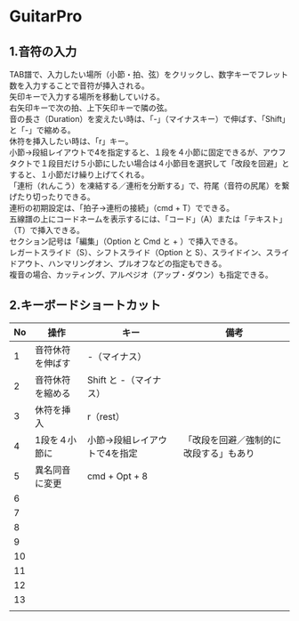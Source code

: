 # GuitarPro
## 1.音符の入力
TAB譜で、入力したい場所（小節・拍、弦）をクリックし、数字キーでフレット数を入力することで音符が挿入される。  
矢印キーで入力する場所を移動していける。  
右矢印キーで次の拍、上下矢印キーで隣の弦。  
音の長さ（Duration）を変えたい時は、「-」（マイナスキー）で伸ばす、「Shift」と「-」で縮める。  
休符を挿入したい時は、「r」キー。  
小節→段組レイアウトで4を指定すると、１段を４小節に固定できるが、アウフタクトで１段目だけ５小節にしたい場合は４小節目を選択して「改段を回避」とすると、１小節だけ繰り上げてくれる。  
「連桁（れんこう）を凍結する／連桁を分断する」で、符尾（音符の尻尾）を繋げたり切ったりできる。  
連桁の初期設定は、「拍子→連桁の接続」（cmd + T）でできる。  
五線譜の上にコードネームを表示するには、「コード」（A）または「テキスト」（T）で挿入できる。  
セクション記号は「編集」（Option と Cmd と + ）で挿入できる。  
レガートスライド（S）、シフトスライド（Option と S）、スライドイン、スライドアウト、ハンマリングオン、プルオフなどの指定もできる。  
複音の場合、カッティング、アルペジオ（アップ・ダウン）も指定できる。  
  
## 2.キーボードショートカット
|No|操作|キー|備考|
|--|--|--|--|
|1|音符休符を伸ばす|-（マイナス）||
|2|音符休符を縮める|Shift と -（マイナス）||
|3|休符を挿入|r（rest）||
|4|1段を４小節に|小節→段組レイアウトで4を指定|「改段を回避／強制的に改段する」もあり|
|5|異名同音に変更|cmd + Opt + 8||
|6||||
|7||||
|8||||
|9||||
|10||||
|11||||
|12||||
|13||||
|||||
